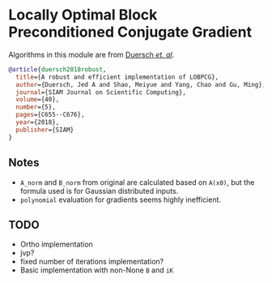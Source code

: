 # Locally Optimal Block Preconditioned Conjugate Gradient

Algorithms in this module are from [Duersch _et. al_](https://epubs.siam.org/doi/abs/10.1137/17M1129830).

```bibtex
@article{duersch2018robust,
  title={A robust and efficient implementation of LOBPCG},
  author={Duersch, Jed A and Shao, Meiyue and Yang, Chao and Gu, Ming},
  journal={SIAM Journal on Scientific Computing},
  volume={40},
  number={5},
  pages={C655--C676},
  year={2018},
  publisher={SIAM}
}
```

## Notes

- `A_norm` and `B_norm` from original are calculated based on `A(x0)`, but the formula used is for Gaussian distributed inputs.
- `polynomial` evaluation for gradients seems highly inefficient.

## TODO

- Ortho implementation
- jvp?
- fixed number of iterations implementation?
- Basic implementation with non-None `B` and `iK`

